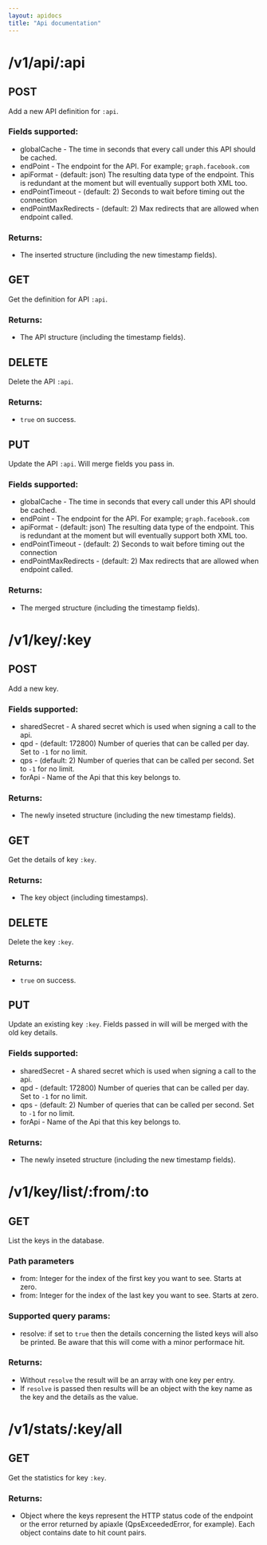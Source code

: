 ```yaml
---
layout: apidocs
title: "Api documentation"
---
```


# /v1/api/:api
## POST

Add a new API definition for `:api`.

### Fields supported:

* globalCache - The time in seconds that every call under this API should be cached.
* endPoint - The endpoint for the API. For example; `graph.facebook.com`
* apiFormat - (default: json) The resulting data type of the endpoint. This is redundant at the moment but will eventually support both XML too.
* endPointTimeout - (default: 2) Seconds to wait before timing out the connection
* endPointMaxRedirects - (default: 2) Max redirects that are allowed when endpoint called.

### Returns:

* The inserted structure (including the new timestamp fields).

## GET

Get the definition for API `:api`.

### Returns:

* The API structure (including the timestamp fields).

## DELETE

Delete the API `:api`.

### Returns:

* `true` on success.

## PUT

Update the API `:api`. Will merge fields you pass in.

### Fields supported:

* globalCache - The time in seconds that every call under this API should be cached.
* endPoint - The endpoint for the API. For example; `graph.facebook.com`
* apiFormat - (default: json) The resulting data type of the endpoint. This is redundant at the moment but will eventually support both XML too.
* endPointTimeout - (default: 2) Seconds to wait before timing out the connection
* endPointMaxRedirects - (default: 2) Max redirects that are allowed when endpoint called.

### Returns:

* The merged structure (including the timestamp fields).

# /v1/key/:key
## POST

Add a new key.

### Fields supported:

* sharedSecret - A shared secret which is used when signing a call to the api.
* qpd - (default: 172800) Number of queries that can be called per day. Set to `-1` for no limit.
* qps - (default: 2) Number of queries that can be called per second. Set to `-1` for no limit.
* forApi - Name of the Api that this key belongs to.

### Returns:

* The newly inseted structure (including the new timestamp
  fields).

## GET

Get the details of key `:key`.

### Returns:

* The key object (including timestamps).

## DELETE

Delete the key `:key`.

### Returns:

* `true` on success.

## PUT

Update an existing key `:key`. Fields passed in will will be
merged with the old key details.

### Fields supported:

* sharedSecret - A shared secret which is used when signing a call to the api.
* qpd - (default: 172800) Number of queries that can be called per day. Set to `-1` for no limit.
* qps - (default: 2) Number of queries that can be called per second. Set to `-1` for no limit.
* forApi - Name of the Api that this key belongs to.

### Returns:

* The newly inseted structure (including the new timestamp
  fields).

# /v1/key/list/:from/:to
## GET

List the keys in the database.

### Path parameters

* from: Integer for the index of the first key you want to
  see. Starts at zero.
* from: Integer for the index of the last key you want to
  see. Starts at zero.

### Supported query params:

* resolve: if set to `true` then the details concerning the listed
  keys will also be printed. Be aware that this will come with a
  minor performace hit.

### Returns:

* Without `resolve` the result will be an array with one key per
  entry.
* If `resolve` is passed then results will be an object with the
  key name as the key and the details as the value.

# /v1/stats/:key/all
## GET

Get the statistics for key `:key`.

### Returns:

* Object where the keys represent the HTTP status code of the
  endpoint or the error returned by apiaxle (QpsExceededError, for
  example). Each object contains date to hit count pairs.


